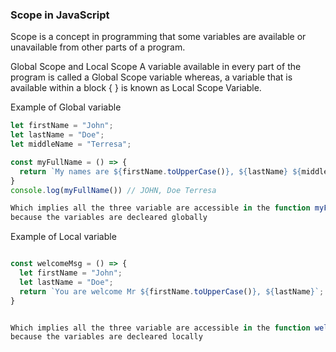 ### Scope in JavaScript

Scope is a concept in programming that some variables are available or unavailable from other parts of a program.

Global Scope and Local Scope
A variable available in every part of the program is called a Global Scope variable
whereas, a variable that is available within a block { } is known as Local Scope Variable.

Example of Global variable

```javascript
let firstName = "John";
let lastName = "Doe";
let middleName = "Terresa";

const myFullName = () => {
  return `My names are ${firstName.toUpperCase()}, ${lastName} ${middleName}`;
}
console.log(myFullName()) // JOHN, Doe Terresa

Which implies all the three variable are accessible in the function myFullName()
because the variables are decleared globally
```



Example of Local variable

```javascript

const welcomeMsg = () => {
  let firstName = "John";
  let lastName = "Doe";
  return `You are welcome Mr ${firstName.toUpperCase()}, ${lastName}`;
}


Which implies all the three variable are accessible in the function welcomeMsg()
because the variables are decleared locally
```
